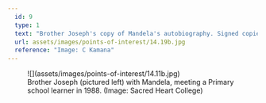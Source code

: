 ```yaml
---
  id: 9
  type: 1
  text: "Brother Joseph's copy of Mandela's autobiography. Signed copies were gifted to the College and staff."
  url: assets/images/points-of-interest/14.19b.jpg
  reference: "Image: C Kamana"
---
```

<figure>![](assets/images/points-of-interest/14.11b.jpg)

<figcaption> Brother Joseph (pictured left) with Mandela, meeting a Primary school learner in 1988. (Image: Sacred Heart College)</figcaption>

</figure>
